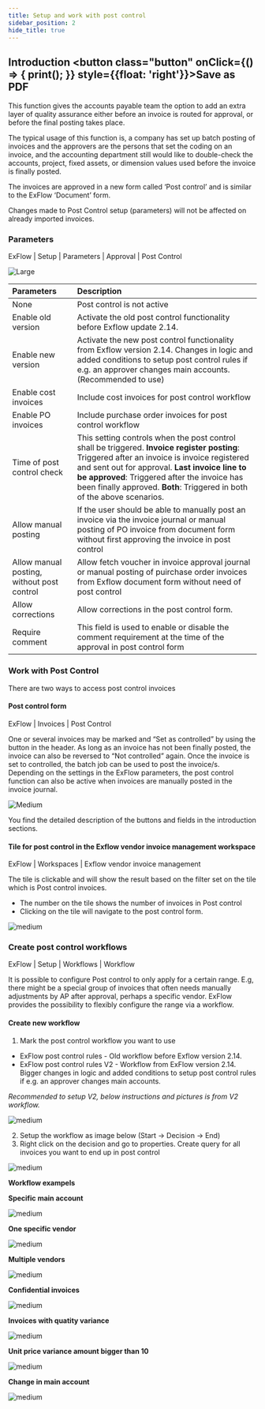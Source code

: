 ```yaml
---
title: Setup and work with post control
sidebar_position: 2
hide_title: true
---
```

## Introduction <button class="button" onClick={() => { print(); }} style={{float: 'right'}}>Save as PDF</button>

This function gives the accounts payable team the option to add an extra layer of quality assurance either before an invoice is routed for approval, or before the final posting takes place. 

The typical usage of this function is, a company has set up batch posting of invoices and the approvers are the persons that set the coding on an invoice, and the accounting department still would like to double-check the accounts, project, fixed assets, or dimension values used before the invoice is finally posted. 

The invoices are approved in a new form called ‘Post control’ and is similar to the ExFlow ‘Document’ form.

Changes made to Post Control setup (parameters) will not be affected on already imported invoices.

### Parameters
ExFlow | Setup | Parameters | Approval | Post Control

![Large](@site/static/img/media/image447.png)


|Parameters| Description |
|:-|:-|
|None |Post control is not active|
|Enable old version | Activate the old post control functionality before Exflow update 2.14.|
| Enable new version | Activate the new post control functionality from Exflow version 2.14. Changes in logic and added conditions to setup post control rules if e.g. an approver changes main accounts. (Recommended to use)|
| Enable cost invoices | Include cost invoices for post control workflow|
| Enable PO invoices | Include purchase order invoices for post control workflow|
|Time of post control check | This setting controls when the post control shall be triggered. **Invoice register posting**: Triggered after an invoice is invoice registered and sent out for approval. **Last invoice line to be approved**: Triggered after the invoice has been finally approved. **Both**: Triggered in both of the above scenarios. |
| Allow manual posting | If the user should be able to manually post an invoice via the invoice journal or manual posting of PO invoice from document form without first approving the invoice in post control|
| Allow manual posting, without post control |Allow fetch voucher in invoice approval journal or manual posting of puirchase order invoices from Exflow document form without need of post control|
| Allow corrections | Allow corrections in the post control form.|
| Require comment| This field is used to enable or disable the comment requirement at the time of the approval in post control form|


### Work with Post Control
There are two ways to access post control invoices

#### Post control form
ExFlow | Invoices | Post Control

One or several invoices may be marked and “Set as controlled” by using the button in the header. As long as an invoice has not been finally posted, the invoice can also be reversed to “Not controlled”
again. Once the invoice is set to controlled, the batch job can be used to post the invoice/s. Depending on the settings in the ExFlow parameters, the post control function can also be active when invoices
are manually posted in the invoice journal.

![Medium](@site/static/img/media/image448.png)

You find the detailed description of the buttons and fields in the introduction sections.

 #### Tile for post control in the Exflow vendor invoice management workspace

ExFlow | Workspaces | Exflow vendor invoice management

The tile is clickable and will show the result based on the filter set on the tile which is Post control invoices.

- The number on the tile shows the number of invoices in Post control 
- Clicking on the tile will navigate to the post control form.

![medium](@site/static/img/media/image449.png)

### Create post control workflows
ExFlow | Setup | Workflows | Workflow

It is possible to configure Post control to only apply for a certain range. E.g, there might be a special group of invoices that often needs manually adjustments by AP after approval, perhaps a specific vendor. ExFlow provides the possibility to flexibly configure the range via a workflow.

#### Create new workflow

1. Mark the post control workflow you want to use 

- ExFlow post control rules - Old workflow before Exflow version 2.14.
- ExFlow post control rules V2 - Workflow from ExFlow version 2.14. Bigger changes in logic and added conditions to setup post control rules if e.g. an approver changes main accounts.

*Recommended to setup V2, below instructions and pictures is from V2 workflow.*


![medium](@site/static/img/media/image450.png)

2. Setup the workflow as image below (Start -> Decision -> End)
3. Right click on the decision and go to properties. Create query for all invoices you want to end up in post control

![medium](@site/static/img/media/image451.png)



**Workflow exampels**

**Specific main account**

![medium](@site/static/img/media/image457.png)

**One specific vendor**

![medium](@site/static/img/media/image452.png)

**Multiple vendors**

![medium](@site/static/img/media/image453.png)

**Confidential invoices**

![medium](@site/static/img/media/image454.png)

**Invoices with quatity variance**

![medium](@site/static/img/media/image455.png)

**Unit price variance amount bigger than 10**

![medium](@site/static/img/media/image456.png)

**Change in main account**

![medium](@site/static/img/media/image458.png)